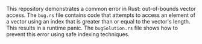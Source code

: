 This repository demonstrates a common error in Rust: out-of-bounds vector access.  The `bug.rs` file contains code that attempts to access an element of a vector using an index that is greater than or equal to the vector's length. This results in a runtime panic. The `bugSolution.rs` file shows how to prevent this error using safe indexing techniques.